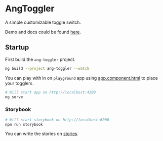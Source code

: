 # AngToggler
A simple customizable toggle switch.

Demo and docs could be found [here](https://16artemiy16.github.io/ang-toggler).

## Startup
First build the `ang-toggler` project.
```bash
ng build --project ang-toggler --watch
```

You can play with in on `playground` app using
[app.component.html](projects/playground/src/app/app.component.html)
to place your togglers.
```bash
# Will start app on http://localhost:4200
ng serve
```

### Storybook
```bash
# Will start storybook on http://localhost:6006
npm run storybook
```
You can write the stories on [stories](stories).
